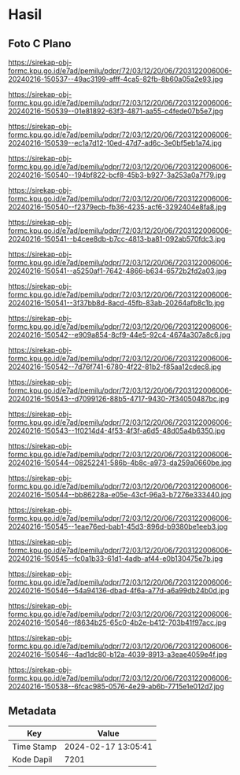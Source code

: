 # Hasil

## Foto C Plano

https://sirekap-obj-formc.kpu.go.id/e7ad/pemilu/pdpr/72/03/12/20/06/7203122006006-20240216-150537--49ac3199-afff-4ca5-82fb-8b60a05a2e93.jpg

https://sirekap-obj-formc.kpu.go.id/e7ad/pemilu/pdpr/72/03/12/20/06/7203122006006-20240216-150539--01e81892-63f3-4871-aa55-c4fede07b5e7.jpg

https://sirekap-obj-formc.kpu.go.id/e7ad/pemilu/pdpr/72/03/12/20/06/7203122006006-20240216-150539--ec1a7d12-10ed-47d7-ad6c-3e0bf5eb1a74.jpg

https://sirekap-obj-formc.kpu.go.id/e7ad/pemilu/pdpr/72/03/12/20/06/7203122006006-20240216-150540--194bf822-bcf8-45b3-b927-3a253a0a7f79.jpg

https://sirekap-obj-formc.kpu.go.id/e7ad/pemilu/pdpr/72/03/12/20/06/7203122006006-20240216-150540--f2379ecb-fb36-4235-acf6-3292404e8fa8.jpg

https://sirekap-obj-formc.kpu.go.id/e7ad/pemilu/pdpr/72/03/12/20/06/7203122006006-20240216-150541--b4cee8db-b7cc-4813-ba81-092ab570fdc3.jpg

https://sirekap-obj-formc.kpu.go.id/e7ad/pemilu/pdpr/72/03/12/20/06/7203122006006-20240216-150541--a5250af1-7642-4866-b634-6572b2fd2a03.jpg

https://sirekap-obj-formc.kpu.go.id/e7ad/pemilu/pdpr/72/03/12/20/06/7203122006006-20240216-150541--3f37bb8d-8acd-45fb-83ab-20264afb8c1b.jpg

https://sirekap-obj-formc.kpu.go.id/e7ad/pemilu/pdpr/72/03/12/20/06/7203122006006-20240216-150542--e909a854-8cf9-44e5-92c4-4674a307a8c6.jpg

https://sirekap-obj-formc.kpu.go.id/e7ad/pemilu/pdpr/72/03/12/20/06/7203122006006-20240216-150542--7d76f741-6780-4f22-81b2-f85aa12cdec8.jpg

https://sirekap-obj-formc.kpu.go.id/e7ad/pemilu/pdpr/72/03/12/20/06/7203122006006-20240216-150543--d7099126-88b5-4717-9430-7f34050487bc.jpg

https://sirekap-obj-formc.kpu.go.id/e7ad/pemilu/pdpr/72/03/12/20/06/7203122006006-20240216-150543--1f0214d4-4f53-4f3f-a6d5-48d05a4b6350.jpg

https://sirekap-obj-formc.kpu.go.id/e7ad/pemilu/pdpr/72/03/12/20/06/7203122006006-20240216-150544--08252241-586b-4b8c-a973-da259a0660be.jpg

https://sirekap-obj-formc.kpu.go.id/e7ad/pemilu/pdpr/72/03/12/20/06/7203122006006-20240216-150544--bb86228a-e05e-43cf-96a3-b7276e333440.jpg

https://sirekap-obj-formc.kpu.go.id/e7ad/pemilu/pdpr/72/03/12/20/06/7203122006006-20240216-150545--1eae76ed-bab1-45d3-896d-b9380be1eeb3.jpg

https://sirekap-obj-formc.kpu.go.id/e7ad/pemilu/pdpr/72/03/12/20/06/7203122006006-20240216-150545--fc0a1b33-61d1-4adb-af44-e0b130475e7b.jpg

https://sirekap-obj-formc.kpu.go.id/e7ad/pemilu/pdpr/72/03/12/20/06/7203122006006-20240216-150546--54a94136-dbad-4f6a-a77d-a6a99db24b0d.jpg

https://sirekap-obj-formc.kpu.go.id/e7ad/pemilu/pdpr/72/03/12/20/06/7203122006006-20240216-150546--f8634b25-65c0-4b2e-b412-703b41f97acc.jpg

https://sirekap-obj-formc.kpu.go.id/e7ad/pemilu/pdpr/72/03/12/20/06/7203122006006-20240216-150546--4ad1dc80-b12a-4039-8913-a3eae4059e4f.jpg

https://sirekap-obj-formc.kpu.go.id/e7ad/pemilu/pdpr/72/03/12/20/06/7203122006006-20240216-150538--6fcac985-0576-4e29-ab6b-7715e1e012d7.jpg


## Metadata

| Key        | Value               |
| ---------- | ------------------- |
| Time Stamp | 2024-02-17 13:05:41 |
| Kode Dapil | 7201                |



